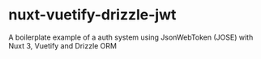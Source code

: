 # nuxt-vuetify-drizzle-jwt
A boilerplate example of a auth system using JsonWebToken (JOSE) with Nuxt 3, Vuetify and Drizzle ORM

